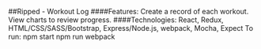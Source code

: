 ##Ripped - Workout Log
####Features: Create a record of each workout. View charts to review progress.
####Technologies: React, Redux, HTML/CSS/SASS/Bootstrap, Express/Node.js, webpack, Mocha, Expect
To run:
npm start
npm run webpack
